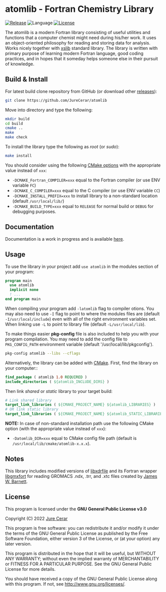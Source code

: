 # atomlib - Fortran Chemistry Library

[![Release](https://img.shields.io/github/release/JureCerar/atomlib.svg?label=Release&color=blue)](https://github.com/JureCerar/atomlib/releases)
![Language](https://img.shields.io/badge/Language-Fortran,_C-brightgreen.svg)
[![License](https://img.shields.io/badge/License-GNU_GPL_v3.0-red.svg)](https://www.gnu.org/licenses/gpl-3.0.html)

The atomlib is a modern Fortran library consisting of useful utilities and functions that a computer chemist might need during his/her work. It uses an object-oriented philosophy for reading and storing data for analysis. Works nicely together with [xslib](https://github.com/JureCerar/xslib) standard library. The library is written with primary purpose of learning modern Fortran language, good coding practices, and in hopes that it someday helps someone else in their pursuit of knowledge.

## Build & Install
For latest build clone repository from GitHub (or download other [releases](https://github.com/JureCerar/xslib/releases)):
```bash
git clone https://github.com/JureCerar/atomlib
```
Move into directory and type the following:
```bash
mkdir build
cd build
cmake ..
make
make check
```
To install the library type the following as *root* (or *sudo*):
```bash
make install
```
You should consider using the following [CMake options](https://cmake.org/cmake/help/v3.6/manual/cmake.1.html) with the appropriate value instead of `xxx`:
- `-DCMAKE_Fortran_COMPILER=xxx` equal to the Fortran compiler (or use ENV variable `FC`)
- `-DCMAKE_C_COMPILER=xxx` equal to the C compiler (or use ENV variable `CC`)
- `-DCMAKE_INSTALL_PREFIX=xxx` to install library to a non-standard location (default `/usr/local/lib/`)  
- `-DCMAKE_BUILD_TYPE=xxx` equal to `RELEASE` for normal build or `DEBUG` for debugging purposes.

## Documentation
Documentation is a work in progress and is available [here](doc/README.md).  

## Usage
To use the library in your project add `use atomlib` in the modules section of your program:
```fortran
program main
  use atomlib
  implicit none
  ! ...
end program main
```
When compiling your program add `-latomlib` flag to compiler otions. You may also need to use `-I` flag to point to where the modules files are (default `-I/usr/local/include`) even with all of the right environment variables set. When linking use `-L` to point to library file (default `-L/usr/local/lib`).

To make things easier **pkg-config** file is also included to help you with your program compilation. You may need to add the config file to `PKG_CONFIG_PATH` environment variable (default '/usr/local/lib/pkgconfig').
```bash
pkg-config atomlib --libs --cflags
```

Alternatively, the library can be added with [CMake](https://cmake.org/). First, find the library on your computer::
```cmake
find_package ( atomlib 1.0 REQUIRED )
include_directories ( ${atomlib_INCLUDE_DIRS} )
```
Then link *shared* or *static* library to your target build:
```cmake
# Link shared library
target_link_libraries ( ${CMAKE_PROJECT_NAME} ${atomlib_LIBRARIES} )
# OR link static library
target_link_libraries ( ${CMAKE_PROJECT_NAME} ${atomlib_STATIC_LIBRARIES} )
```
**NOTE:** In case of non-standard installation path use the following CMake option (with the appropriate value instead of `xxx`):
- `-Datomlib_DIR=xxx` equal to CMake config file path (default is `/usr/local/lib/cmake/atomlib-x.x.x`).

## Notes
This library includes modified versions of [libxdrfile](https://github.com/wesbarnett/libxdrfile) and its Fortran wrapper [libgmxfort](https://github.com/wesbarnett/libgmxfort) for reading GROMACS .ndx, .trr, and .xtc files created by [James W. Barnett](https://github.com/wesbarnett).

## License
This program is licensed under the **GNU General Public License v3.0**

Copyright (C) 2022 [Jure Cerar](https://github.com/JureCerar)

This program is free software: you can redistribute it and/or modify it under the terms of the GNU General Public License as published by the Free Software Foundation, either version 3 of the License, or (at your option) any later version.

This program is distributed in the hope that it will be useful, but WITHOUT ANY WARRANTY; without even the implied warranty of MERCHANTABILITY or FITNESS FOR A PARTICULAR PURPOSE. See the GNU General Public License for more details.

You should have received a copy of the GNU General Public License along with this program. If not, see http://www.gnu.org/licenses/.
